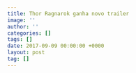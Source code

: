 ```yaml
---
title: Thor Ragnarok ganha novo trailer
image: ''
author: ''
categories: []
tags: []
date: 2017-09-09 00:00:00 +0000
layout: post
tag: []
---
```

